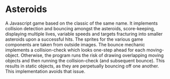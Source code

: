 Asteroids
=========

A Javascript game based on the classic of the same name. It implements collision detection and bouncing amongst the 
asteroids, score-keeping, displaying multiple lives, variable speeds and targets fracturing into smaller asteroids upon 
a successful hits. The sprites for the various game components are taken from outside images. The bounce mechanic 
implements a collision-check which looks one-step ahead for each moving-object. Otherwise, the program runs the risk of 
drawing overlapping moving objects and then running the collision-check (and subsequent bounce). This results in static 
objects, as they are perpetually bouncing off one another. This implementation avoids that issue.
